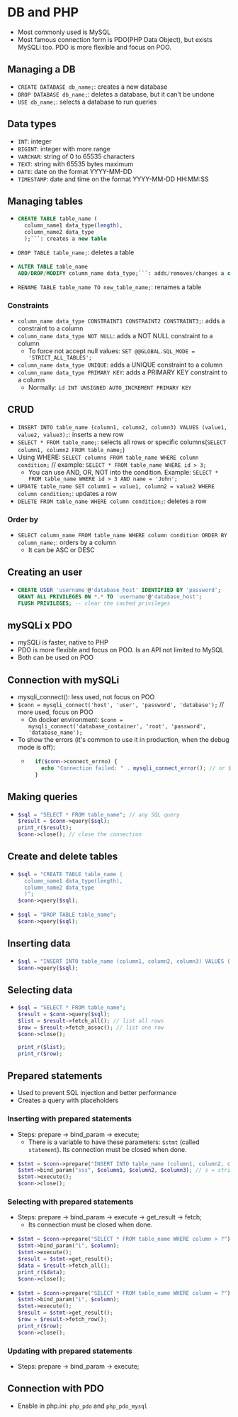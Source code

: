 # DB and PHP
- Most commonly used is MySQL
- Most famous connection form is PDO(PHP Data Object), but exists MySQLi too. PDO is more flexible and focus on POO.

## Managing a DB
- `CREATE DATABASE db_name;`: creates a new database
- `DROP DATABASE db_name;`: deletes a database, but it can't be undone
- `USE db_name;`: selects a database to run queries

## Data types
- `INT`: integer
- `BIGINT`: integer with more range
- `VARCHAR`: string of 0 to 65535 characters
- `TEXT`: string with 65535 bytes maximum
- `DATE`: date on the format YYYY-MM-DD
- `TIMESTAMP`: date and time on the format YYYY-MM-DD HH:MM:SS

## Managing tables
- ```sql
  CREATE TABLE table_name (
    column_name1 data_type(length),
    column_name2 data_type
    );```: creates a new table
- `DROP TABLE table_name;`: deletes a table
- ```sql
  ALTER TABLE table_name 
  ADD/DROP/MODIFY column_name data_type;```: adds/removes/changes a column
- `RENAME TABLE table_name TO new_table_name;`: renames a table

### Constraints
- `column_name data_type CONSTRAINT1 CONSTRAINT2 CONSTRAINT3;`: adds a constraint to a column
- `column_name data_type NOT NULL`: adds a NOT NULL constraint to a column
  - To force not accept null values: `SET @@GLOBAL.SQL_MODE = 'STRICT_ALL_TABLES';`
- `column_name data_type UNIQUE`: adds a UNIQUE constraint to a column
- `column_name data_type PRIMARY KEY`: adds a PRIMARY KEY constraint to a column
  - Normally: `id INT UNSIGNED AUTO_INCREMENT PRIMARY KEY`

## CRUD
- `INSERT INTO table_name (column1, column2, column3) VALUES (value1, value2, value3);`: inserts a new row
- `SELECT * FROM table_name;`: selects all rows or specific columns(`SELECT column1, column2 FROM table_name;`)
- Using WHERE: `SELECT columns FROM table_name WHERE column condition;` // example: `SELECT * FROM table_name WHERE id > 3;`
  - You can use AND, OR, NOT into the condition. Example: `SELECT * FROM table_name WHERE id > 3 AND name = 'John';`
- `UPDATE table_name SET column1 = value1, column2 = value2 WHERE column condition;`: updates a row
- `DELETE FROM table_name WHERE column condition;`: deletes a row

### Order by
- `SELECT column_name FROM table_name WHERE column condition ORDER BY column_name;`: orders by a column
  - It can be ASC or DESC

## Creating an user
- ```sql
  CREATE USER 'username'@'database_host' IDENTIFIED BY 'password'; 
  GRANT ALL PRIVILEGES ON *.* TO 'username'@'database_host';
  FLUSH PRIVILEGES; -- clear the cached privileges
  ```

## mySQLi x PDO
- mySQLi is faster, native to PHP
- PDO is more flexible and focus on POO. Is an API not limited to MySQL
- Both can be used on POO

## Connection with mySQLi
- mysqli_connect(): less used, not focus on POO
- `$conn = mysqli_connect('host', 'user', 'password', 'database');` // more used, focus on POO
  - On docker environment: `$conn = mysqli_connect('database_container', 'root', 'password', 'database_name');`
- To show the errors (it's common to use it in production, when the debug mode is off):  
  - ```php
      if($conn->connect_errno) {
        echo "Connection failed: " . mysqli_connect_error(); // or $conn->connect_error
      }
    ```

## Making queries
- ```php
  $sql = "SELECT * FROM table_name"; // any SQL query
  $result = $conn->query($sql);
  print_r($result);
  $conn->close(); // close the connection
  ```

## Create and delete tables
- ```php // create a table
  $sql = "CREATE TABLE table_name (
    column_name1 data_type(length),
    column_name2 data_type
    )";
  $conn->query($sql);
  ```
- ```php // delete a table
  $sql = "DROP TABLE table_name";
  $conn->query($sql);
  ```

## Inserting data
- ```php
  $sql = "INSERT INTO table_name (column1, column2, column3) VALUES (value1, value2, value3)"; // if using variables, scape "" with '' in the query
  $conn->query($sql);
  ```

## Selecting data
- ```php
  $sql = "SELECT * FROM table_name";
  $result = $conn->query($sql);
  $list = $result->fetch_all(); // list all rows
  $row = $result->fetch_assoc(); // list one row
  $conn->close();

  print_r($list);
  print_r($row);
  ```

## Prepared statements
- Used to prevent SQL injection and better performance
- Creates a query with placeholders

### Inserting with prepared statements
- Steps: prepare -> bind_param -> execute;
  - There is a variable to have these parameters: `$stmt` (called `statement`). Its connection must be closed when done.
- ```php
  $stmt = $conn->prepare("INSERT INTO table_name (column1, column2, column3) VALUES (?, ?, ?)");
  $stmt->bind_param("sss", $column1, $column2, $column3); // s = string, i = integer, d = double
  $stmt->execute();
  $conn->close();
  ```

### Selecting with prepared statements
- Steps: prepare -> bind_param -> execute -> get_result -> fetch;
  - Its connection must be closed when done.
- ```php // Various rows
  $stmt = $conn->prepare("SELECT * FROM table_name WHERE column > ?");
  $stmt->bind_param("i", $column); 
  $stmt->execute();
  $result = $stmt->get_result();
  $data = $result->fetch_all(); 
  print_r($data);
  $conn->close();
  ```
- ```php // One row
  $stmt = $conn->prepare("SELECT * FROM table_name WHERE column = ?");
  $stmt->bind_param("i", $column); 
  $stmt->execute();
  $result = $stmt->get_result();
  $row = $result->fetch_row();
  print_r($row);
  $conn->close();
  ```

### Updating with prepared statements
- Steps: prepare -> bind_param -> execute;


## Connection with PDO
- Enable in php.ini: `php_pdo` and `php_pdo_mysql`
